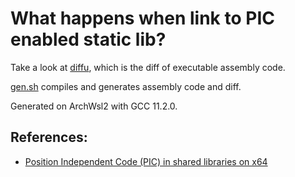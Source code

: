 # What happens when link to PIC enabled static lib?

Take a look at [diffu](./dis/diffu), which is the diff of executable assembly code.

[gen.sh](./gen.sh) compiles and generates assembly code and diff.

Generated on ArchWsl2 with GCC 11.2.0.

## References:

- [Position Independent Code (PIC) in shared libraries on x64](https://eli.thegreenplace.net/2011/11/11/position-independent-code-pic-in-shared-libraries-on-x64)
